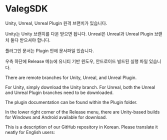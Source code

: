 # ValegSDK

Unity, Unreal, Unreal Plugin 원격 브랜치가 있습니다.

Unity는 Unity 브랜치를 다운 받으면 됩니다.
Unreal은 Unreal과 Unreal Plugin 브랜치 둘다 받으셔야 합니다.

플러그인 문서는 Plugin 안에 문서파일 있습니다.

우측 하단에 Release 메뉴에 유니티 기반 윈도우, 안드로이드 빌드된 실행 파일 있습니다.

There are remote branches for Unity, Unreal, and Unreal Plugin.

For Unity, simply download the Unity branch.
For Unreal, both the Unreal and Unreal Plugin branches need to be downloaded.

The plugin documentation can be found within the Plugin folder.

In the lower right corner of the Release menu, there are Unity-based builds for Windows and Android available for download.

This is a description of our GitHub repository in Korean. Please translate it neatly for English users:
